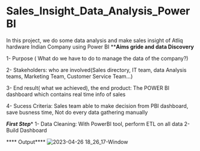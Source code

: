 # Sales_Insight_Data_Analysis_PowerBI
In this project, we do some data analysis and make sales insight of Atliq hardware Indian Company using Power BI
********Aims gride and data Discovery******

1- Purpose ( What do we have to do to manage the data of the company?)

2- Stakeholders: who are involved(Sales directory, IT team, data Analysis teams, Marketing Team, Customer Service Team…)

3- End result( what we achieved), the end product: The POWER BI dashboard which contains real time info of sales

4- Sucess Criteria: Sales team able to make decision from PBI dashboard, save busness time, Not do every data gathering manually

***First Step****
1- Data Cleaning: With PowerBI tool, perform ETL on all data
2- Build Dashboard

**** Output****
![2023-04-26 18_26_17-Window](https://user-images.githubusercontent.com/66678981/234624749-f2c06e64-04d2-411c-b488-eea9311b219b.png)

